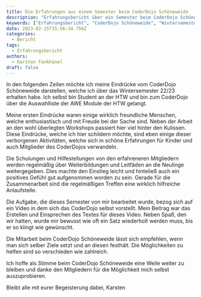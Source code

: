 ```yaml
---
title: Die Erfahrungen aus einem Semester beim CoderDojo Schöneweide
description: "Erfahrungsbericht über ein Semester beim CoderDojo Schöneweide: Schulungen, Zusammenarbeit und Freude an kreativen Projekten. Einblicke und Tipps für neue Mitglieder."
keywords: ["Erfahrungsbericht", "CoderDojo Schöneweide", "Wintersemester", "HTW Berlin", "Schulungen", "Zusammenarbeit", "Workshops", "Videoerstellung", "Mitglieder", "Begeisterung"]
date: 2023-02-15T15:56:34.756Z
categories:
  - Bericht
tags:
  - Erfahrungsbericht
authors:
  - Karsten Fankhänel
draft: false
---
```

In den folgenden Zeilen möchte ich meine Eindrücke vom CoderDojo Schöneweide darstellen, welche ich über das Wintersemester 22/23 erhalten habe. 
Ich selbst bin Student an der HTW und bin zum CoderDojo über die Auswahlliste der AWE Module der HTW gelangt. 

Meine ersten Eindrücke waren einige wirklich freundliche Menschen, welche enthusiastisch und mit Freude bei der Sache sind. 
Neben der Arbeit an den wohl überlegten Workshops passiert hier viel hinter den Kulissen.
Diese Eindrücke, welche ich hier schildern möchte, sind eben einige dieser verborgenen Aktivitäten, welche sich in schöne Erfahrungen für Kinder und auch Mitglieder des CoderDojos verwandeln. 

Die Schulungen und Hilfestellungen von den erfahreneren Mitgliedern werden regelmäßig über Weiterbildungen und Leitfäden an die Neulinge weitergegeben. 
Dies machte den Einstieg leicht und hinteließ auch ein positives Gefühl gut aufgenommen worden zu sein. 
Gerade für die Zusammenarbeit sind die regelmäßigen Treffen eine wirklich hilfreiche Anlaufstelle.

Die Aufgabe, die dieses Semester von mir bearbeitet wurde, bezog sich auf ein Video in dem sich das CoderDojo selbst vorstellt. 
Mein Beitrag war das Erstellen und Einsprechen des Textes für dieses Video. 
Neben Spaß, den wir hatten, wurde mir bewusst wie oft ein Satz wiederholt werden muss, bis er so klingt wie gewünscht. 

Die Mitarbeit beim CoderDojo Schöneweide lässt sich empfehlen, wenn man sich selber Ziele setzt und an diesen festhält. 
Die Möglichkeiten zu helfen sind so verschieden wie zahlreich. 

Ich hoffe als Stimme beim CoderDojo Schöneweide eine Weile weiter zu bleiben und danke den Mitgliedern für die Möglichkeit mich selbst auszuprobieren.

Bleibt alle mit eurer Begeisterung dabei,
Karsten
